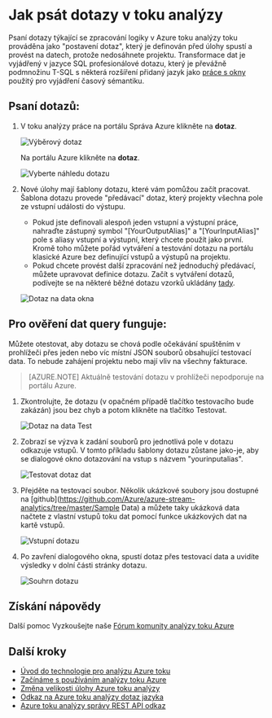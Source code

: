 <properties 
    pageTitle="Jak psát dotazy v toku analýzy | Microsoft Azure" 
    description="Psát dotazy v toku technologie pro analýzu a data dotazu | Přehled výukových segmentu cesty."
    keywords="jak psát dotazy, dotaz dat, vytvořit dotaz, psaní dotazů"
    documentationCenter=""
    services="stream-analytics"
    authors="jeffstokes72" 
    manager="jhubbard" 
    editor="cgronlun"/>

<tags 
    ms.service="stream-analytics" 
    ms.devlang="na" 
    ms.topic="article" 
    ms.tgt_pltfrm="na" 
    ms.workload="data-services" 
    ms.date="09/26/2016" 
    ms.author="jeffstok"/>

# <a name="how-to-write-queries-in-stream-analytics"></a>Jak psát dotazy v toku analýzy

Psaní dotazy týkající se zpracování logiky v Azure toku analýzy toku prováděna jako "postavení dotaz", který je definován před úlohy spustí a provést na datech, protože nedosáhnete projektu. Transformace dat je vyjádřený v jazyce SQL profesionálové dotazu, který je převážně podmnožinu T-SQL s některá rozšíření přidaný jazyk jako [práce s okny](https://msdn.microsoft.com/library/azure/dn835019.aspx) použitý pro vyjádření časový sémantiku.

## <a name="writing-queries"></a>Psaní dotazů: ##

1. V toku analýzy práce na portálu Správa Azure klikněte na **dotaz**.

    ![Výběrový dotaz](./media/stream-analytics-write-queries/1-stream-analytics-write-queries.png)  

    Na portálu Azure klikněte na **dotaz**.

    ![Vyberte náhledu dotazu](./media/stream-analytics-write-queries/query-preview-portal.png)  

2.  Nové úlohy mají šablony dotazu, které vám pomůžou začít pracovat. Šablona dotazu provede "předávací" dotaz, který projekty všechna pole ze vstupní události do výstupu.  

    - Pokud jste definovali alespoň jeden vstupní a výstupní práce, nahraďte zástupný symbol "[YourOutputAlias]" a "[YourInputAlias]" pole s aliasy vstupní a výstupní, který chcete použít jako první. Kromě toho můžete pořád vytváření a testování dotazu na portálu klasické Azure bez definující vstupů a výstupů na projektu.
    - Pokud chcete provést další zpracování než jednoduchý předávací, můžete upravovat definice dotazu. Začít s vytváření dotazů, podívejte se na některé běžné dotazu vzorků ukládány [tady](stream-analytics-stream-analytics-query-patterns.md).  
  
    ![Dotaz na data okna](./media/stream-analytics-write-queries/2-stream-analytics-write-queries.png)  

## <a name="to-validate-query-data-is-working"></a>Pro ověření dat query funguje: ##

Můžete otestovat, aby dotazu se chová podle očekávání spuštěním v prohlížeči přes jeden nebo víc místní JSON souborů obsahující testovací data. To nebude zahájení projektu nebo mají vliv na všechny fakturace.

> [AZURE.NOTE] Aktuálně testování dotazu v prohlížeči nepodporuje na portálu Azure.  

1.  Zkontrolujte, že dotazu (v opačném případě tlačítko testovacího bude zakázán) jsou bez chyb a potom klikněte na tlačítko Testovat.  

    ![Dotaz na data Test](./media/stream-analytics-write-queries/3-stream-analytics-write-queries.png)  

2.  Zobrazí se výzva k zadání souborů pro jednotlivá pole v dotazu odkazuje vstupů. V tomto příkladu šablony dotazu zůstane jako-je, aby se dialogové okno dotazování na vstup s názvem "yourinputalias".  

    ![Testovat dotaz dat](./media/stream-analytics-write-queries/4-stream-analytics-write-queries.png)  

3.  Přejděte na testovací soubor. Několik ukázkové soubory jsou dostupné na [github](https://github.com/Azure/azure-stream-analytics/tree/master/Sample Data) a můžete taky ukázková data načtete z vlastní vstupů toku dat pomocí funkce ukázkových dat na kartě vstupů.  

    ![Vstupní dotazu](./media/stream-analytics-write-queries/5-stream-analytics-write-queries.png)  

4.  Po zavření dialogového okna, spustí dotaz přes testovací data a uvidíte výsledky v dolní části stránky dotazu.  

    ![Souhrn dotazu](./media/stream-analytics-write-queries/6-stream-analytics-write-queries.png)  

## <a name="get-help"></a>Získání nápovědy
Další pomoc Vyzkoušejte naše [Fórum komunity analýzy toku Azure](https://social.msdn.microsoft.com/Forums/en-US/home?forum=AzureStreamAnalytics)

## <a name="next-steps"></a>Další kroky

- [Úvod do technologie pro analýzu Azure toku](stream-analytics-introduction.md)
- [Začínáme s používáním analýzy toku Azure](stream-analytics-get-started.md)
- [Změna velikosti úlohy Azure toku analýzy](stream-analytics-scale-jobs.md)
- [Odkaz na Azure toku analýzy dotaz jazyka](https://msdn.microsoft.com/library/azure/dn834998.aspx)
- [Azure toku analýzy správy REST API odkaz](https://msdn.microsoft.com/library/azure/dn835031.aspx)
